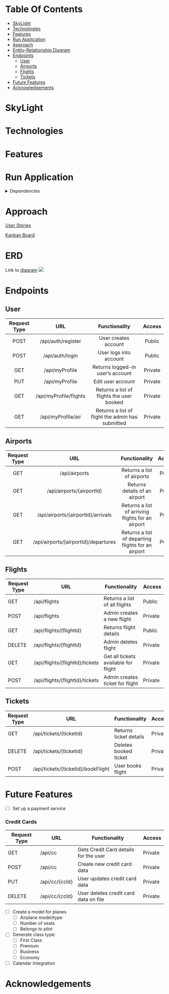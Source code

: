 # Table Of Contents
- [SkyLight](#skylight)
- [Technologies](#technologies)
- [Features](#features)
- [Run Application](#run-application)
- [Approach](#approach)
- [Entity-Relationship Diagram](#erd)
- [Endpoints](#endpoints)
    - [User](#user)
    - [Airports](#airports)
    - [Flights](#flights)
    - [Tickets](#tickets)
- [Future Features](#future-features)
- [Acknowledgements](#acknowledgements)

# SkyLight

# Technologies

# Features

# Run Application

<details>
    <summary>Dependencies</summary>

- [Spring Boot Starter Data REST](https://mvnrepository.com/artifact/org.springframework.boot/spring-boot-starter-data-rest)
- [Spring Boot DevTools](https://mvnrepository.com/artifact/org.springframework.boot/spring-boot-devtools)
- [H2 Database Engine](https://mvnrepository.com/artifact/com.h2database/h2)
- [Spring Boot Starter JDBC](https://mvnrepository.com/artifact/org.springframework.boot/spring-boot-starter-jdbc)
- [Spring Boot Starter Test](https://mvnrepository.com/artifact/org.springframework.boot/spring-boot-starter-test)
- [Spring Boot Starter Data JPA](https://mvnrepository.com/artifact/org.springframework.boot/spring-boot-starter-data-jpa)
- [Spring Boot Starter Security](https://mvnrepository.com/artifact/org.springframework.boot/spring-boot-starter-security)
- [JUnit](https://mvnrepository.com/artifact/org.junit.jupiter/junit-jupiter-api)
- [Cucumber Java](https://mvnrepository.com/artifact/io.cucumber/cucumber-java)
- [Cucumber JUnit](https://mvnrepository.com/artifact/org.junit.jupiter/junit-jupiter-api)
- [Cucumber Spring](https://mvnrepository.com/artifact/io.cucumber/cucumber-spring)
- [REST Assured](https://mvnrepository.com/artifact/io.rest-assured/rest-assured)
- [Spring Boot Starter Validation](https://mvnrepository.com/artifact/org.springframework.boot/spring-boot-starter-validation)
- [jjwt-api](https://mvnrepository.com/artifact/io.jsonwebtoken/jjwt-api)
- [jjwt-impl](https://mvnrepository.com/artifact/io.jsonwebtoken/jjwt-impl)
- [jjwt-jackson](https://mvnrepository.com/artifact/io.jsonwebtoken/jjwt-jackson)
</details>

# Approach
[User Stories](https://github.com/dayjyun/skylight-backend/wiki/SkyLight)

[Kanban Board](https://github.com/users/dayjyun/projects/8])

# ERD
Link to [diagram](https://dbdiagram.io/d/64668923dca9fb07c45a10b8)
![](https://skylight-project.s3.amazonaws.com/skyLight_diagram_2.png)

# Endpoints
## User
| Request Type |          URL           |                  Functionality                   | Access  |
|:------------:|:----------------------:|:------------------------------------------------:|:-------:|
|     POST     |   /api/auth/register   |               User creates account               | Public  |
|     POST     |    /api/auth/login     |              User logs into account              | Public  |
|     GET      |     /api/myProfile     |         Returns logged-in user’s account         | Private |
|     PUT      |     /api/myProfile     |                Edit user account                 | Private |
|     GET      | /api/myProfile/flights |    Returns a list of flights the user booked     | Private |
|     GET      |   /api/myProfile/air   | Returns a list of flight the admin has submitted | Private |

[//]: # (|     DELETE      | /api/myProfile/logout | User logs out of account | Private |)

[//]: # (|     GET      | /api/myProfile/flights/{flightId} | Get details of a flight from list of flights booked | Private |)


## Airports
| Request Type |                 URL                  |                   Functionality                    | Access |
|:------------:|:------------------------------------:|:--------------------------------------------------:|:------:|
|     GET      |            /api/airports             |             Returns a list of airports             | Public |
|     GET      |      /api/airports/{airportId}       |           Returns details of an airport            | Public |
|     GET      |  /api/airports/{airportId}/arrivals  | Returns a list of arriving flights for an airport  | Public |
|     GET      | /api/airports/{airportId}/departures | Returns a list of departing flights for an airport | Public |


## Flights
| Request Type | URL                             | Functionality                        | Access  |
|--------------|---------------------------------|--------------------------------------|---------|
| GET          | /api/flights                    | Returns a list of all flights        | Public  |
| POST         | /api/flights                    | Admin creates a new flight           | Private |
| GET          | /api/flights/{flightId}         | Returns flight details               | Public  |
| DELETE       | /api/flights/{flightId}         | Admin deletes flight                 | Private |
| GET          | /api/flights/{flightId}/tickets | Get all tickets available for flight | Private |
| POST         | /api/flights/{flightId}/tickets | Admin creates ticket  for flight     | Private |

## Tickets
| Request Type | URL                                | Functionality          | Access  |
|--------------|------------------------------------|------------------------|---------|
| GET          | /api/tickets/{ticketId}            | Returns ticket details | Private |
| DELETE       | /api/tickets/{ticketId}            | Deletes booked ticket  | Private |
| POST         | /api/tickets/{ticketId}/bookFlight | User books flight      | Private |


# Future Features
 - [ ] Set up a payment service
### Credit Cards
| Request Type | URL            | Functionality                         | Access  |
|--------------|----------------|---------------------------------------|---------|
| GET          | /api/cc        | Gets Credit Card details for the user | Private |
| POST         | /api/cc        | Create new credit card data           | Private |
| PUT          | /api/cc/{ccId} | User updates credit card data         | Private |
| DELETE       | /api/cc/{ccId} | User deletes credit card data on file | Private |

- [ ] Create a model for planes
  - [ ] Airplane model/type
  - [ ] Number of seats
  - [ ] Belongs to pilot
- [ ] Generate class type:
  - [ ] First Class 
  - [ ] Premium
  - [ ] Business 
  - [ ] Economy 
- [ ] Calendar Integration

# Acknowledgements